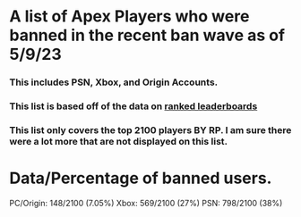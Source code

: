 # A list of Apex Players who were banned in the recent ban wave as of 5/9/23

### This includes PSN, Xbox, and Origin Accounts.
### This list is based off of the data on [ranked leaderboards](https://apex.tracker.gg/)
### This list only covers the top 2100 players **BY RP**. I am sure there were a lot more that are not displayed on this list.

# Data/Percentage of banned users.

PC/Origin: 148/2100 (7.05%)
Xbox: 569/2100 (27%)
PSN: 798/2100 (38%)
